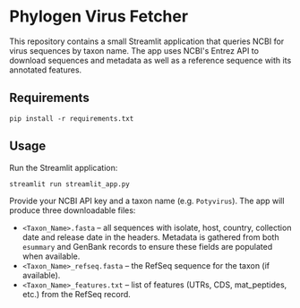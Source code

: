 # Phylogen Virus Fetcher

This repository contains a small Streamlit application that queries NCBI for virus sequences by taxon name. The app uses NCBI's Entrez API to download sequences and metadata as well as a reference sequence with its annotated features.

## Requirements

```
pip install -r requirements.txt
```

## Usage

Run the Streamlit application:

```
streamlit run streamlit_app.py
```

Provide your NCBI API key and a taxon name (e.g. `Potyvirus`). The app will
produce three downloadable files:

- `<Taxon_Name>.fasta` – all sequences with isolate, host, country,
  collection date and release date in the headers. Metadata is gathered from
  both `esummary` and GenBank records to ensure these fields are populated when
  available.
- `<Taxon_Name>_refseq.fasta` – the RefSeq sequence for the taxon (if available).
- `<Taxon_Name>_features.txt` – list of features (UTRs, CDS, mat_peptides, etc.) from the RefSeq record.
